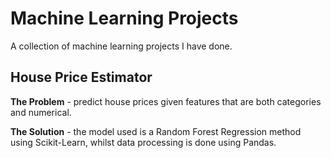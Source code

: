 # Machine Learning Projects
A collection of machine learning projects I have done.

## House Price Estimator
**The Problem** - predict house prices given features that are both categories and numerical. 

**The Solution** - the model used is a Random Forest Regression method using Scikit-Learn, whilst data processing is done using Pandas.
